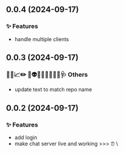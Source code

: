 ## 0.0.4 (2024-09-17)

### ✨ Features

- handle multiple clients

## 0.0.3 (2024-09-17)

### 🔐🚧📈✏️ 💩👽️🍻💬🥚🌱🚩🥅🩺 Others

- update text to match repo name

## 0.0.2 (2024-09-17)

### ✨ Features

- add login
- make chat server live and working >>> ⏰ \
